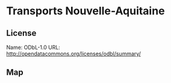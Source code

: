 # Transports Nouvelle-Aquitaine
    
## License

Name: ODbL-1.0
URL: http://opendatacommons.org/licenses/odbl/summary/

## Map

<WorldMap topic="Transports_Nouvelle_Aquitaine/vehicle_positions/#" />
